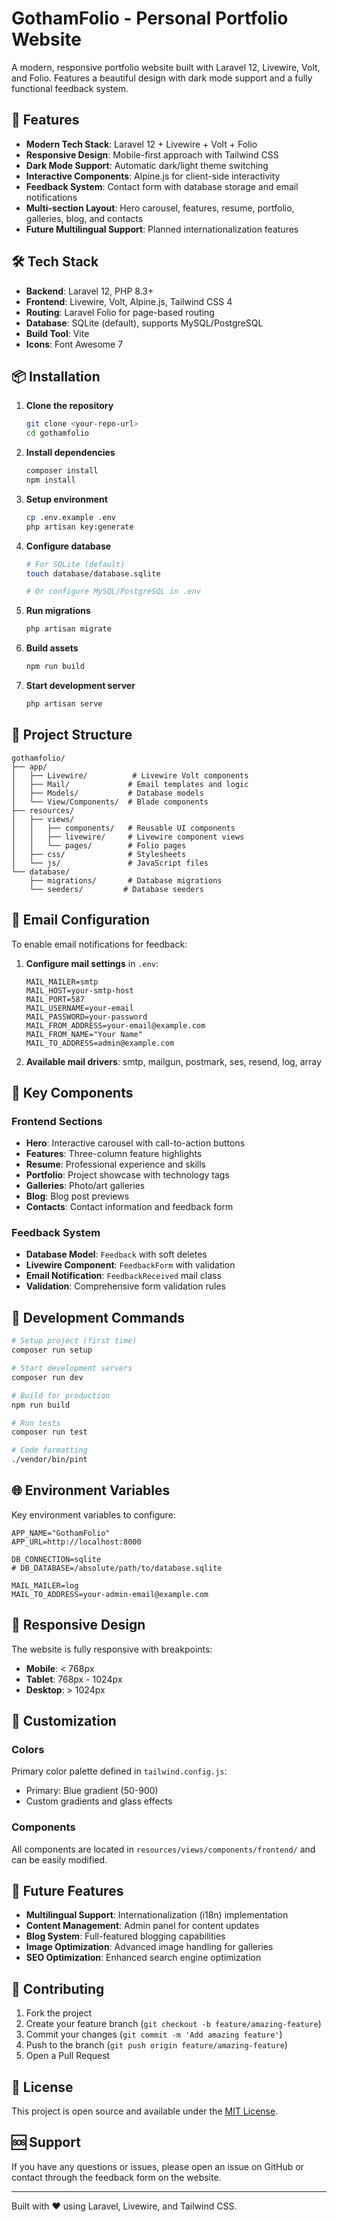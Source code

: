 # GothamFolio - Personal Portfolio Website

A modern, responsive portfolio website built with Laravel 12, Livewire, Volt, and Folio. Features a beautiful design with dark mode support and a fully functional feedback system.

## 🚀 Features

- **Modern Tech Stack**: Laravel 12 + Livewire + Volt + Folio
- **Responsive Design**: Mobile-first approach with Tailwind CSS
- **Dark Mode Support**: Automatic dark/light theme switching
- **Interactive Components**: Alpine.js for client-side interactivity
- **Feedback System**: Contact form with database storage and email notifications
- **Multi-section Layout**: Hero carousel, features, resume, portfolio, galleries, blog, and contacts
- **Future Multilingual Support**: Planned internationalization features

## 🛠️ Tech Stack

- **Backend**: Laravel 12, PHP 8.3+
- **Frontend**: Livewire, Volt, Alpine.js, Tailwind CSS 4
- **Routing**: Laravel Folio for page-based routing
- **Database**: SQLite (default), supports MySQL/PostgreSQL
- **Build Tool**: Vite
- **Icons**: Font Awesome 7

## 📦 Installation

1. **Clone the repository**
   ```bash
   git clone <your-repo-url>
   cd gothamfolio
   ```

2. **Install dependencies**
   ```bash
   composer install
   npm install
   ```

3. **Setup environment**
   ```bash
   cp .env.example .env
   php artisan key:generate
   ```

4. **Configure database**
   ```bash
   # For SQLite (default)
   touch database/database.sqlite
   
   # Or configure MySQL/PostgreSQL in .env
   ```

5. **Run migrations**
   ```bash
   php artisan migrate
   ```

6. **Build assets**
   ```bash
   npm run build
   ```

7. **Start development server**
   ```bash
   php artisan serve
   ```

## 🎨 Project Structure

```
gothamfolio/
├── app/
│   ├── Livewire/          # Livewire Volt components
│   ├── Mail/             # Email templates and logic
│   ├── Models/           # Database models
│   └── View/Components/  # Blade components
├── resources/
│   ├── views/
│   │   ├── components/   # Reusable UI components
│   │   ├── livewire/     # Livewire component views
│   │   └── pages/        # Folio pages
│   ├── css/              # Stylesheets
│   └── js/               # JavaScript files
└── database/
    ├── migrations/       # Database migrations
    └── seeders/         # Database seeders
```

## 📧 Email Configuration

To enable email notifications for feedback:

1. **Configure mail settings** in `.env`:
   ```env
   MAIL_MAILER=smtp
   MAIL_HOST=your-smtp-host
   MAIL_PORT=587
   MAIL_USERNAME=your-email
   MAIL_PASSWORD=your-password
   MAIL_FROM_ADDRESS=your-email@example.com
   MAIL_FROM_NAME="Your Name"
   MAIL_TO_ADDRESS=admin@example.com
   ```

2. **Available mail drivers**: smtp, mailgun, postmark, ses, resend, log, array

## 🎯 Key Components

### Frontend Sections
- **Hero**: Interactive carousel with call-to-action buttons
- **Features**: Three-column feature highlights
- **Resume**: Professional experience and skills
- **Portfolio**: Project showcase with technology tags
- **Galleries**: Photo/art galleries
- **Blog**: Blog post previews
- **Contacts**: Contact information and feedback form

### Feedback System
- **Database Model**: `Feedback` with soft deletes
- **Livewire Component**: `FeedbackForm` with validation
- **Email Notification**: `FeedbackReceived` mail class
- **Validation**: Comprehensive form validation rules

## 🚀 Development Commands

```bash
# Setup project (first time)
composer run setup

# Start development servers
composer run dev

# Build for production
npm run build

# Run tests
composer run test

# Code formatting
./vendor/bin/pint
```

## 🌐 Environment Variables

Key environment variables to configure:

```env
APP_NAME="GothamFolio"
APP_URL=http://localhost:8000

DB_CONNECTION=sqlite
# DB_DATABASE=/absolute/path/to/database.sqlite

MAIL_MAILER=log
MAIL_TO_ADDRESS=your-admin-email@example.com
```

## 📱 Responsive Design

The website is fully responsive with breakpoints:
- **Mobile**: < 768px
- **Tablet**: 768px - 1024px
- **Desktop**: > 1024px

## 🎨 Customization

### Colors
Primary color palette defined in `tailwind.config.js`:
- Primary: Blue gradient (50-900)
- Custom gradients and glass effects

### Components
All components are located in `resources/views/components/frontend/` and can be easily modified.

## 🔮 Future Features

- **Multilingual Support**: Internationalization (i18n) implementation
- **Content Management**: Admin panel for content updates
- **Blog System**: Full-featured blogging capabilities
- **Image Optimization**: Advanced image handling for galleries
- **SEO Optimization**: Enhanced search engine optimization

## 🤝 Contributing

1. Fork the project
2. Create your feature branch (`git checkout -b feature/amazing-feature`)
3. Commit your changes (`git commit -m 'Add amazing feature'`)
4. Push to the branch (`git push origin feature/amazing-feature`)
5. Open a Pull Request

## 📄 License

This project is open source and available under the [MIT License](LICENSE).

## 🆘 Support

If you have any questions or issues, please open an issue on GitHub or contact through the feedback form on the website.

---

Built with ❤️ using Laravel, Livewire, and Tailwind CSS.
